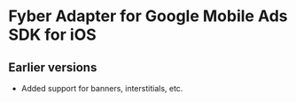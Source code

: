 # Fyber Adapter for Google Mobile Ads SDK for iOS

## Earlier versions
- Added support for banners, interstitials, etc.
